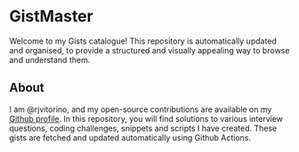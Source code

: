 
# GistMaster

Welcome to my Gists catalogue! This repository is automatically updated and organised, to provide a structured and visually appealing way to browse and understand them.

## About

I am @rjvitorino, and my open-source contributions are available on my [Github profile](https://github.com/rjvitorino).
In this repository, you will find solutions to various interview questions, coding challenges, snippets and scripts I have created.
These gists are fetched and updated automatically using Github Actions.

